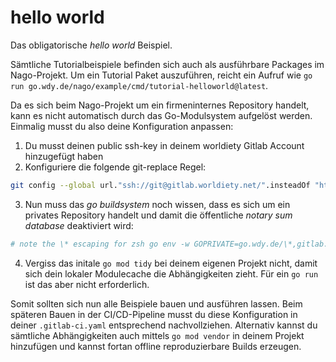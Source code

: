 # hello world

Das obligatorische _hello world_ Beispiel.

Sämtliche Tutorialbeispiele befinden sich auch als ausführbare Packages im Nago-Projekt. Um ein Tutorial Paket auszuführen, reicht ein Aufruf wie `go run go.wdy.de/nago/example/cmd/tutorial-helloworld@latest`.


Da es sich beim Nago-Projekt um ein firmeninternes Repository handelt, kann es nicht automatisch durch das Go-Modulsystem aufgelöst werden. Einmalig musst du also deine Konfiguration anpassen:

1. Du musst deinen public ssh-key in deinem worldiety Gitlab Account hinzugefügt haben
2. Konfiguriere die folgende git-replace Regel:
```bash 
git config --global url."ssh://git@gitlab.worldiety.net/".insteadOf "https://gitlab.worldiety.net/" 
```
3. Nun muss das _go buildsystem_ noch wissen, dass es sich um ein privates Repository handelt und damit die öffentliche _notary sum database_ deaktiviert wird:
```bash
# note the \* escaping for zsh go env -w GOPRIVATE=go.wdy.de/\*,gitlab.worldiety.net/\* 
```
4. Vergiss das initale `go mod tidy` bei deinem eigenen Projekt nicht, damit sich dein lokaler Modulecache die Abhängigkeiten zieht. Für ein `go run` ist das aber nicht erforderlich.


Somit sollten sich nun alle Beispiele bauen und ausführen lassen.
Beim späteren Bauen in der CI/CD-Pipeline musst du diese Konfiguration in deiner `.gitlab-ci.yaml` entsprechend nachvollziehen.
Alternativ kannst du sämtliche Abhängigkeiten auch mittels `go mod vendor` in deinem Projekt hinzufügen und kannst fortan offline reproduzierbare Builds erzeugen.